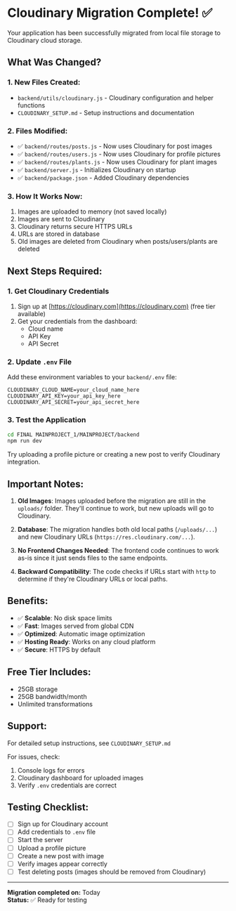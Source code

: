 # Cloudinary Migration Complete! ✅

Your application has been successfully migrated from local file storage to Cloudinary cloud storage.

## What Was Changed?

### 1. **New Files Created:**
- `backend/utils/cloudinary.js` - Cloudinary configuration and helper functions
- `CLOUDINARY_SETUP.md` - Setup instructions and documentation

### 2. **Files Modified:**
- ✅ `backend/routes/posts.js` - Now uses Cloudinary for post images
- ✅ `backend/routes/users.js` - Now uses Cloudinary for profile pictures
- ✅ `backend/routes/plants.js` - Now uses Cloudinary for plant images
- ✅ `backend/server.js` - Initializes Cloudinary on startup
- ✅ `backend/package.json` - Added Cloudinary dependencies

### 3. **How It Works Now:**
1. Images are uploaded to memory (not saved locally)
2. Images are sent to Cloudinary
3. Cloudinary returns secure HTTPS URLs
4. URLs are stored in database
5. Old images are deleted from Cloudinary when posts/users/plants are deleted

## Next Steps Required:

### 1. Get Cloudinary Credentials
1. Sign up at [https://cloudinary.com](https://cloudinary.com) (free tier available)
2. Get your credentials from the dashboard:
   - Cloud name
   - API Key
   - API Secret

### 2. Update `.env` File
Add these environment variables to your `backend/.env` file:

```env
CLOUDINARY_CLOUD_NAME=your_cloud_name_here
CLOUDINARY_API_KEY=your_api_key_here
CLOUDINARY_API_SECRET=your_api_secret_here
```

### 3. Test the Application
```bash
cd FINAL MAINPROJECT_1/MAINPROJECT/backend
npm run dev
```

Try uploading a profile picture or creating a new post to verify Cloudinary integration.

## Important Notes:

1. **Old Images**: Images uploaded before the migration are still in the `uploads/` folder. They'll continue to work, but new uploads will go to Cloudinary.

2. **Database**: The migration handles both old local paths (`/uploads/...`) and new Cloudinary URLs (`https://res.cloudinary.com/...`).

3. **No Frontend Changes Needed**: The frontend code continues to work as-is since it just sends files to the same endpoints.

4. **Backward Compatibility**: The code checks if URLs start with `http` to determine if they're Cloudinary URLs or local paths.

## Benefits:

- ✅ **Scalable**: No disk space limits
- ✅ **Fast**: Images served from global CDN
- ✅ **Optimized**: Automatic image optimization
- ✅ **Hosting Ready**: Works on any cloud platform
- ✅ **Secure**: HTTPS by default

## Free Tier Includes:
- 25GB storage
- 25GB bandwidth/month
- Unlimited transformations

## Support:

For detailed setup instructions, see `CLOUDINARY_SETUP.md`

For issues, check:
1. Console logs for errors
2. Cloudinary dashboard for uploaded images
3. Verify `.env` credentials are correct

## Testing Checklist:

- [ ] Sign up for Cloudinary account
- [ ] Add credentials to `.env` file
- [ ] Start the server
- [ ] Upload a profile picture
- [ ] Create a new post with image
- [ ] Verify images appear correctly
- [ ] Test deleting posts (images should be removed from Cloudinary)

---

**Migration completed on:** Today  
**Status:** ✅ Ready for testing

